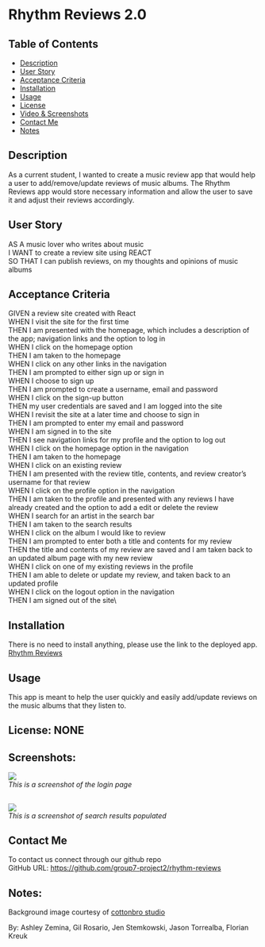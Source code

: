 # Rhythm Reviews 2.0

## Table of Contents
+ [Description](#description)
+ [User Story](#userstory)
+ [Acceptance Criteria](#acceptance)
+ [Installation](#installation)
+ [Usage](#usage)
+ [License](#license)
+ [Video & Screenshots](#screenshots)
+ [Contact Me](#contact)
+ [Notes](#notes)
##

<a id='description'></a>
## Description

As a current student, I wanted to create a music review app that would help a user to add/remove/update reviews of music albums.  The Rhythm Reviews app would store necessary information and allow the user to save it and adjust their reviews accordingly.
##

<a id='userstory'></a>
## User Story

AS A music lover who writes about music\
I WANT to create a review site using REACT\
SO THAT I can publish reviews, on my thoughts and opinions of music albums
##

<a id='acceptance'></a>
## Acceptance Criteria

GIVEN a review site created with React\
WHEN I visit the site for the first time\
THEN I am presented with the homepage, which includes a description of the app; navigation links and the option to log in\
WHEN I click on the homepage option\
THEN I am taken to the homepage\
WHEN I click on any other links in the navigation\
THEN I am prompted to either sign up or sign in\
WHEN I choose to sign up\
THEN I am prompted to create a username, email and password\
WHEN I click on the sign-up button\
THEN my user credentials are saved and I am logged into the site\
WHEN I revisit the site at a later time and choose to sign in\
THEN I am prompted to enter my email and password\
WHEN I am signed in to the site\
THEN I see navigation links for my profile and the option to log out\
WHEN I click on the homepage option in the navigation\
THEN I am taken to the homepage\
WHEN I click on an existing review\
THEN I am presented with the review title, contents, and review creator’s username for that review\
WHEN I click on the profile option in the navigation\
THEN I am taken to the profile and presented with any reviews I have already created and the option to add a edit or delete the review\
WHEN I search for an artist in the search bar\
THEN I am taken to the search results\
WHEN I click on the album I would like to review\
THEN I am prompted to enter both a title and contents for my review\
THEN the title and contents of my review are saved and I am taken back to an updated album page with my new review\
WHEN I click on one of my existing reviews in the profile\
THEN I am able to delete or update my review, and taken back to an updated profile\
WHEN I click on the logout option in the navigation\
THEN I am signed out of the site\
##

<a id='installation'></a>
## Installation
There is no need to install anything, please use the link to the deployed app.\
[Rhythm Reviews](https://rhythm-reviews-v2-a30efa7f58da.herokuapp.com/)
##

<a id='usage'></a>
## Usage
This app is meant to help the user quickly and easily add/update reviews on the music albums that they listen to.
##

<a id='license'></a>
## License:  NONE

<a id='screenshots'></a>
## Screenshots:

![](./assets/login.png) <br>
*This is a screenshot of the login page*
##

![](./assets/search-results.png) <br>
*This is a screenshot of search results populated*
##

<a id='contact'></a>
## Contact Me
To contact us connect through our github repo <br>
GitHub URL: https://github.com/group7-project2/rhythm-reviews

##
<a id='notes'></a>
## Notes:
Background image courtesy of [cottonbro studio](https://www.pexels.com/photo/close-up-of-a-man-wearing-eyeglasses-listening-to-music-6700117/)

By: Ashley Zemina, Gil Rosario, Jen Stemkowski, Jason Torrealba, Florian Kreuk